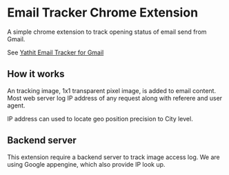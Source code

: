 Email Tracker Chrome Extension
==============================


A simple chrome extension to track opening status of email send from Gmail. 

See [Yathit Email Tracker for Gmail](https://chrome.google.com/webstore/detail/yathit-email-tracker-for/ldikiokclnbceabnlbkabmcacpiednop)

## How it works

An tracking image, 1x1 transparent pixel image, is added to email content. Most web server log IP address of any request along with referere and user agent.

IP address can used to locate geo position precision to City level.

## Backend server

This extension require a backend server to track image access log. We are using Google appengine, which also provide IP look up.




